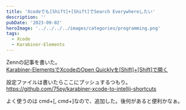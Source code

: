 ```yaml
---
title: 'Xcodeでも[Shift]+[Shift]でSearch Everywhereしたい'
description: ''
pubDate: '2023-09-02'
heroImage: '../../../../images/categories/programming.png'
tags:
  - Xcode
  - Karabiner-Elements
---
```


Zennの記事を書いた。  
[Karabiner-ElementsでXcodeのOpen Quicklyを[Shift]+[Shift]で開く](https://zenn.dev/75py/articles/263c6ea71ca929)

設定ファイルは書いたらここにプッシュするつもり。  
https://github.com/75py/karabiner-xcode-to-intellij-shortcuts

よく使うのは cmd+[, cmd+]なので、追加した。後何があると便利かなぁ。
